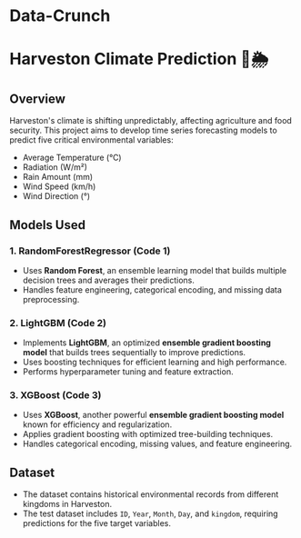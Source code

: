 # Data-Crunch

# Harveston Climate Prediction 🌾🌦️

## Overview
Harveston's climate is shifting unpredictably, affecting agriculture and food security. This project aims to develop time series forecasting models to predict five critical environmental variables:
- Average Temperature (°C)
- Radiation (W/m²)
- Rain Amount (mm)
- Wind Speed (km/h)
- Wind Direction (°)

## Models Used
### 1. RandomForestRegressor (Code 1)
- Uses **Random Forest**, an ensemble learning model that builds multiple decision trees and averages their predictions.
- Handles feature engineering, categorical encoding, and missing data preprocessing.

### 2. LightGBM (Code 2)
- Implements **LightGBM**, an optimized **ensemble gradient boosting model** that builds trees sequentially to improve predictions.
- Uses boosting techniques for efficient learning and high performance.
- Performs hyperparameter tuning and feature extraction.

### 3. XGBoost (Code 3)
- Uses **XGBoost**, another powerful **ensemble gradient boosting model** known for efficiency and regularization.
- Applies gradient boosting with optimized tree-building techniques.
- Handles categorical encoding, missing values, and feature engineering.

## Dataset
- The dataset contains historical environmental records from different kingdoms in Harveston.
- The test dataset includes `ID`, `Year`, `Month`, `Day`, and `kingdom`, requiring predictions for the five target variables.
